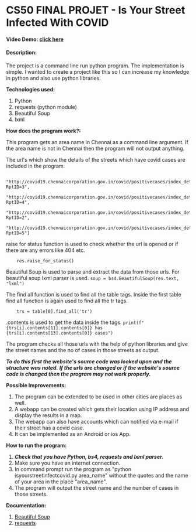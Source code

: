 # CS50 FINAL PROJET - Is Your Street Infected With COVID
#### Video Demo:  [click here](https://www.youtube.com/watch?v=61eTFPU3TN0)
#### Description:
The project is a command line run python program. The implementation is simple.
I wanted to create a project like this so I can increase my knowledge in python and also use python libraries.

**Technologies used:**

1. Python
2. requests (python module)
3. Beautiful Soup
4. lxml

**How does the program work?:**

This program gets an area name in Chennai as a command line argument.
If the area name is not in Chennai then the program will not output anything.

The url's which show the details of the streets which have covid cases are included in the program.
```urls = ["http://covid19.chennaicorporation.gov.in/covid/positivecases/index_det.jsp?RptID=1",
        "http://covid19.chennaicorporation.gov.in/covid/positivecases/index_det.jsp?RptID=3",
        "http://covid19.chennaicorporation.gov.in/covid/positivecases/index_det.jsp?RptID=4",
        "http://covid19.chennaicorporation.gov.in/covid/positivecases/index_det.jsp?RptID=2",
        "http://covid19.chennaicorporation.gov.in/covid/positivecases/index_det.jsp?RptID=5"]
```

raise for status function is used to check whether the url is opened or if there are any errors like 404 etc.
```res = requests.get(url)
    res.raise_for_status()
```

Beautiful Soup is used to parse and extract the data from those urls.
For beautiful soup lxml parser is used.
```soup = bs4.BeautifulSoup(res.text, "lxml")```


The find all function is used to find all the table tags.
Inside the first table find all function is again used to find all the tr tags.
```table = soup.find_all("table")
    trs = table[0].find_all('tr')
```
.contents is used to get the data inside the tags.
```print(f"{trs[i].contents[11].contents[0]} has {trs[i].contents[13].contents[0]} cases")```

The program checks all those urls with the help of python libraries and give the street names and the
no of cases in those streets as output.

***To do this first the website's source code was looked upon and the structure was noted.***
***If the urls are changed or if the website's source code is changed then the program may not work properly.***

**Possible Improvements:**

1. The program can be extended to be used in other cities are places as well.
2. A webapp can be created which gets their location using IP address and display the results in a map.
3. The webapp can also have accounts which can notified via e-mail if their street has a covid case.
4. It can be implemented as an Android or ios App.

**How to run the program:**

1. ***Check that you have Python, bs4, requests and lxml parser.***
2. Make sure you have an internet connection.
3. In command prompt run the program as "python isyourstreetinfectcovid.py area_name" without the quotes and the
   name of your area in the place "area_name".
4. The program will output the street name and the number of cases in those streets.

**Documentation:**

1. [Beautiful Soup](https://www.crummy.com/software/BeautifulSoup/bs4/doc/)
2. [requests](https://docs.python-requests.org/en/latest/)
